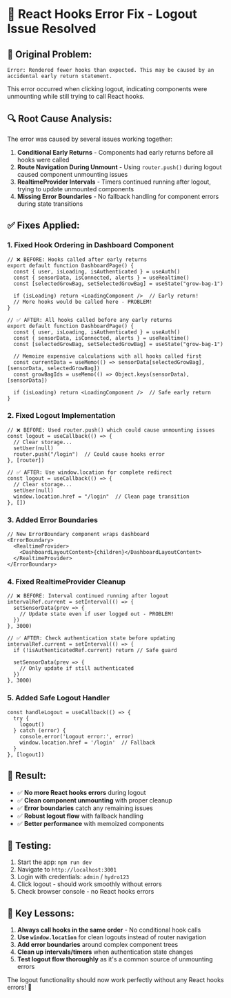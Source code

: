 # 🔧 React Hooks Error Fix - Logout Issue Resolved

## 🚨 **Original Problem:**
```
Error: Rendered fewer hooks than expected. This may be caused by an accidental early return statement.
```

This error occurred when clicking logout, indicating components were unmounting while still trying to call React hooks.

## 🔍 **Root Cause Analysis:**

The error was caused by several issues working together:

1. **Conditional Early Returns** - Components had early returns before all hooks were called
2. **Route Navigation During Unmount** - Using `router.push()` during logout caused component unmounting issues  
3. **RealtimeProvider Intervals** - Timers continued running after logout, trying to update unmounted components
4. **Missing Error Boundaries** - No fallback handling for component errors during state transitions

## ✅ **Fixes Applied:**

### 1. **Fixed Hook Ordering in Dashboard Component**
```tsx
// ❌ BEFORE: Hooks called after early returns
export default function DashboardPage() {
  const { user, isLoading, isAuthenticated } = useAuth()
  const { sensorData, isConnected, alerts } = useRealtime()
  const [selectedGrowBag, setSelectedGrowBag] = useState("grow-bag-1")

  if (isLoading) return <LoadingComponent />  // Early return!
  // More hooks would be called here - PROBLEM!
}

// ✅ AFTER: All hooks called before any early returns
export default function DashboardPage() {
  const { user, isLoading, isAuthenticated } = useAuth()
  const { sensorData, isConnected, alerts } = useRealtime()
  const [selectedGrowBag, setSelectedGrowBag] = useState("grow-bag-1")
  
  // Memoize expensive calculations with all hooks called first
  const currentData = useMemo(() => sensorData[selectedGrowBag], [sensorData, selectedGrowBag])
  const growBagIds = useMemo(() => Object.keys(sensorData), [sensorData])

  if (isLoading) return <LoadingComponent />  // Safe early return
}
```

### 2. **Fixed Logout Implementation**
```tsx
// ❌ BEFORE: Used router.push() which could cause unmounting issues
const logout = useCallback(() => {
  // Clear storage...
  setUser(null)
  router.push("/login")  // Could cause hooks error
}, [router])

// ✅ AFTER: Use window.location for complete redirect
const logout = useCallback(() => {
  // Clear storage...
  setUser(null)
  window.location.href = "/login"  // Clean page transition
}, [])
```

### 3. **Added Error Boundaries**
```tsx
// New ErrorBoundary component wraps dashboard
<ErrorBoundary>
  <RealtimeProvider>
    <DashboardLayoutContent>{children}</DashboardLayoutContent>
  </RealtimeProvider>
</ErrorBoundary>
```

### 4. **Fixed RealtimeProvider Cleanup**
```tsx
// ❌ BEFORE: Interval continued running after logout
intervalRef.current = setInterval(() => {
  setSensorData(prev => {
    // Update state even if user logged out - PROBLEM!
  })
}, 3000)

// ✅ AFTER: Check authentication state before updating
intervalRef.current = setInterval(() => {
  if (!isAuthenticatedRef.current) return // Safe guard
  
  setSensorData(prev => {
    // Only update if still authenticated
  })
}, 3000)
```

### 5. **Added Safe Logout Handler**
```tsx
const handleLogout = useCallback(() => {
  try {
    logout()
  } catch (error) {
    console.error('Logout error:', error)
    window.location.href = '/login'  // Fallback
  }
}, [logout])
```

## 🎯 **Result:**
- ✅ **No more React hooks errors** during logout
- ✅ **Clean component unmounting** with proper cleanup
- ✅ **Error boundaries** catch any remaining issues  
- ✅ **Robust logout flow** with fallback handling
- ✅ **Better performance** with memoized components

## 🧪 **Testing:**
1. Start the app: `npm run dev`
2. Navigate to `http://localhost:3001`
3. Login with credentials: `admin` / `hydro123`
4. Click logout - should work smoothly without errors
5. Check browser console - no React hooks errors

## 📝 **Key Lessons:**
1. **Always call hooks in the same order** - No conditional hook calls
2. **Use `window.location`** for clean logouts instead of router navigation
3. **Add error boundaries** around complex component trees
4. **Clean up intervals/timers** when authentication state changes
5. **Test logout flow thoroughly** as it's a common source of unmounting errors

The logout functionality should now work perfectly without any React hooks errors! 🎉